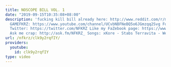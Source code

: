 ```yaml
---
title: NOSCOPE BILL VOL. 1
date: "2019-09-15T10:35:08+08:00"
description: 'fucking kill bill already here: http://www.reddit.com/r/montageparodies/comments/2ygf4s/noscope_bill_vol_1/
  GAMEFKRZ: https://www.youtube.com/channel/UCvbNBFNeBQ5o6JGmzqq2Svg Follow me on
  Twitter: https://twitter.com/NFKRZ Like my FaZebook page: https://www.facebook.com/NFKRZ1
  Ask me crap: http://ask.fm/NFKRZ_ Songs: xKore - Stabs Terravita - Well Oiled Machine'
url: /nfkrz/clk9y2rqfIY/
providers:
  youtube:
    id: clk9y2rqfIY
type: video
---
```

